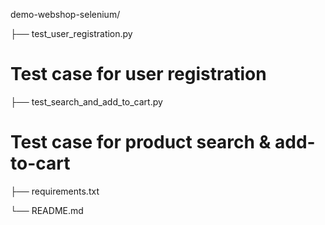 demo-webshop-selenium/


├── test_user_registration.py 

# Test case for user registration

├── test_search_and_add_to_cart.py 

# Test case for product search & add-to-cart


├── requirements.txt


└── README.md

